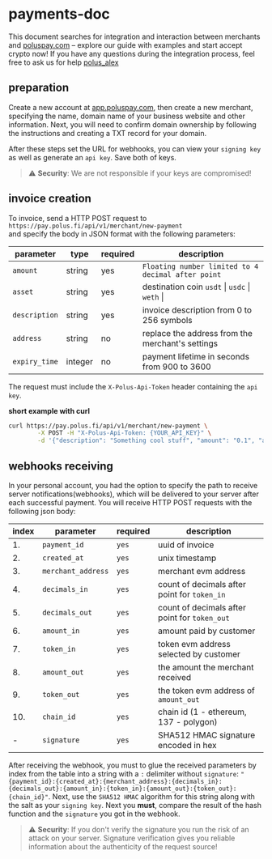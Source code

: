 # payments-doc

This document searches for integration and interaction between merchants and [poluspay.com](https://poluspay.com) – explore our guide with examples and start accept crypto now! If you have any questions during the integration process, feel free to ask us for help [polus_alex](https://t.me/polus_alex)

## preparation

Create a new account at [app.poluspay.com](https://app.poluspay.com), then create a new merchant, specifying the name, domain name of your business website and other information. Next, you will need to confirm domain ownership by following the instructions and creating a TXT record for your domain.

After these steps set the URL for webhooks, you can view your `signing key` as well as generate an `api key`. Save both of keys.

> :warning: **Security**: We are not responsible if your keys are compromised!

## invoice creation

To invoice, send a HTTP POST request to `https://pay.polus.fi/api/v1/merchant/new-payment`  
and specify the body in JSON format with the following parameters:

| parameter     | type        | required  | description                                         |
| ------------- | ----------- | --------- | --------------------------------------------------- |
| `amount`      | string      | yes       | `Floating number limited to 4 decimal after point`  |
| `asset`       | string      | yes       | destination coin `usdt` \| `usdc` \| `weth` \|      |
| `description` | string      | yes       | invoice description from 0 to 256 symbols           |
| `address`     | string      | no        | replace the address from the merchant's settings    |
| `expiry_time` | integer     | no        | payment lifetime in seconds from 900 to 3600        |

The request must include the `X-Polus-Api-Token` header containing the `api key`.

**short example with curl**
```bash
curl https://pay.polus.fi/api/v1/merchant/new-payment \
        -X POST -H "X-Polus-Api-Token: {YOUR_API_KEY}" \
        -d '{"description": "Something cool stuff", "amount": "0.1", "asset": "usdc"}' | jq .
```

## webhooks receiving

In your personal account, you had the option to specify the path to receive server notifications(webhooks), which will be delivered to your server after each successful payment. You will receive HTTP POST requests with the following json body:

| index | parameter          | required  | description
| ----- | ------------------ | --------- | ----------
| 1.    | `payment_id`       | `yes`     | uuid of invoice
| 2.    | `created_at`       | `yes`     | unix timestamp
| 3.    | `merchant_address` | `yes`     | merchant evm address
| 4.    | `decimals_in`      | `yes`     | count of decimals after point for `token_in`
| 5.    | `decimals_out`     | `yes`     | count of decimals after point for `token_out`
| 6.    | `amount_in`        | `yes`     | amount paid by customer
| 7.    | `token_in`         | `yes`     | token evm address selected by customer
| 8.    | `amount_out`       | `yes`     | the amount the merchant received
| 9.    | `token_out`        | `yes`     | the token evm address of `amount_out`
| 10.   | `chain_id`         | `yes`     | chain id (1 - ethereum, 137 - polygon)
| -     | `signature`        | `yes`     | SHA512 HMAC signature encoded in hex

After receiving the webhook, you must to glue the received parameters by index from the table into a string with a `:` delimiter without `signature`: `"{payment_id}:{created_at}:{merchant_address}:{decimals_in}:{decimals_out}:{amount_in}:{token_in}:{amount_out}:{token_out}:{chain_id}"`. Next, use the `SHA512 HMAC` algorithm for this string along with the salt as your `signing key`. Next you **must**, compare the result of the hash function and the `signature` you got in the webhook.

> :warning: **Security**: If you don't verify the signature you run the risk of an attack on your server. Signature verification gives you reliable information about the authenticity of the request source!
